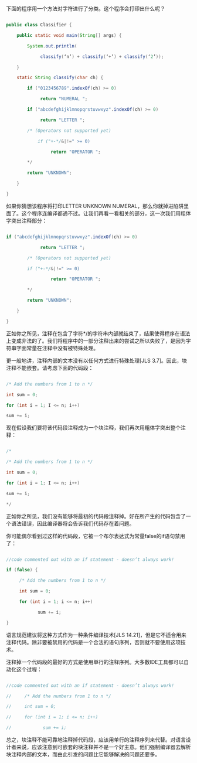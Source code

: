 下面的程序用一个方法对字符进行了分类。这个程序会打印出什么呢？ 
```java   
public class Classifier {
    public static void main(String[] args) {
        System.out.println(
             classify(‘n’) + classify(‘+’) + classify(‘2’));
    }
    static String classify(char ch) {
        if ("0123456789".indexOf(ch) >= 0)
             return "NUMERAL ";
        if ("abcdefghijklmnopqrstuvwxyz".indexOf(ch) >= 0)
             return "LETTER ";
        /* (Operators not supported yet)
            if ("+-*/&|!=" >= 0)
                 return "OPERATOR ";
        */
        return "UNKNOWN";
    }
}
```
如果你猜想该程序将打印LETTER UNKNOWN NUMERAL，那么你就掉进陷阱里面了。这个程序连编译都通不过。让我们再看一看相关的部分，这一次我们用粗体字突出注释部分： 
```java   
if ("abcdefghijklmnopqrstuvwxyz".indexOf(ch) >= 0)
             return "LETTER ";
        /* (Operators not supported yet)
        if ("+-*/&|!=" >= 0)
                 return "OPERATOR ";
        */
        return "UNKNOWN";
    }
}
```
正如你之所见，注释在包含了字符*/的字符串内部就结束了，结果使得程序在语法上变成非法的了。我们将程序中的一部分注释出来的尝试之所以失败了，是因为字符串字面常量在注释中没有被特殊处理。 
更一般地讲，注释内部的文本没有以任何方式进行特殊处理[JLS 3.7]。因此，块注释不能嵌套。请考虑下面的代码段： 
```java   
/* Add the numbers from 1 to n */
int sum = 0;
for (int i = 1; I <= n; i++)
sum += i;
```
现在假设我们要将该代码段注释成为一个块注释，我们再次用粗体字突出整个注释： 
```java   
/*
/* Add the numbers from 1 to n */
int sum = 0;
for (int i = 1; I <= n; i++)
sum += i;
*/
```
正如你之所见，我们没有能够将最初的代码段注释掉。好在所产生的代码包含了一个语法错误，因此编译器将会告诉我们代码存在着问题。 
你可能偶尔看到过这样的代码段，它被一个布尔表达式为常量false的if语句禁用了： 
```java   
//code commented out with an if statement - doesn‘t always work!
if (false) {
     /* Add the numbers from 1 to n */
     int sum = 0;
     for (int i = 1; i <= n; i++)
            sum += i;
}
```
语言规范建议将这种方式作为一种条件编译技术[JLS 14.21]，但是它不适合用来注释代码。除非要被禁用的代码是一个合法的语句序列，否则就不要使用这项技术。 
注释掉一个代码段的最好的方式是使用单行的注释序列。大多数IDE工具都可以自动化这个过程： 
```java   
//code commented out with an if statement - doesn’t always work!
//     /* Add the numbers from 1 to n */
//     int sum = 0;
//     for (int i = 1; i <= n; i++)
//            sum += i;
```
总之，块注释不能可靠地注释掉代码段，应该用单行的注释序列来代替。对语言设计者来说，应该注意到可嵌套的块注释并不是一个好主意。他们强制编译器去解析块注释内部的文本，而由此引发的问题比它能够解决的问题还要多。